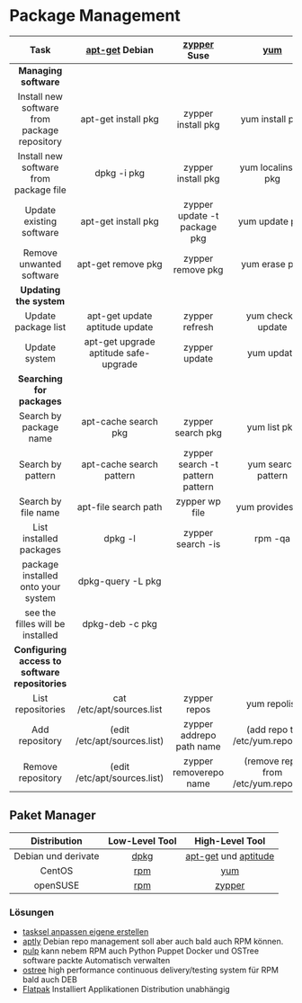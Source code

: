 # Package Management

| Task | [apt-get](../apt-get) Debian | [zypper](../zypper) Suse | [yum](../yum) | [dnf](..(dnf) | [pacman](../pacman) |
| :---: | :---: | :---: | :---: | :---: | :---: |
|**Managing software**|||||
|Install new software from package repository|apt-get install pkg|zypper install pkg|yum install pkg|pacman -S pkg|
|Install new software from package file|dpkg -i pkg|zypper install pkg|yum localinstall pkg|pacman -U pkg|
|Update existing software|apt-get install pkg|zypper update -t package pkg|yum update pkg|pacman -S pkg|
|Remove unwanted software|apt-get remove pkg|zypper remove pkg|yum erase pkg|pacman -R pkg|
|**Updating the system**|||||
|Update package list|apt-get update aptitude update|zypper refresh|yum check-update|pacman -Sy|
|Update system|apt-get upgrade aptitude safe-upgrade|zypper update|yum update|pacman -Su|
|**Searching for packages**|||||
|Search by package name|apt-cache search pkg|zypper search pkg|yum list pkg|pacman -Ss pkg|
|Search by pattern|apt-cache search pattern|zypper search -t pattern pattern|yum search pattern|pacman -Ss pattern|
|Search by file name|apt-file search path|zypper wp file|yum provides file|pacman -Qo file|
|List installed packages|dpkg -l|zypper search -is|rpm -qa|pacman -Q|
|package installed onto your system|dpkg-query -L pkg|||
|see the filles will be installed|dpkg-deb -c pkg|||
|**Configuring access to software repositories**|||||
|List repositories|cat /etc/apt/sources.list|zypper repos|yum repolist|cat /etc/pacman.conf|
|Add repository|(edit /etc/apt/sources.list)|zypper addrepo path name|(add repo to /etc/yum.repos.d/)|(edit /etc/pacman.conf)|
|Remove repository|(edit /etc/apt/sources.list)|zypper removerepo name|(remove repo from /etc/yum.repos.d/)|(edit /etc/pacman.conf)|

## Paket Manager

| Distribution | Low-Level Tool | High-Level Tool |
| :------: | :------: | :------: |
| Debian und derivate|[dpkg](../dpkg)| [apt-get](./apt-get) und [aptitude](../aptitude)|
|CentOS|[rpm](../rpm)|[yum](../yum)|
|openSUSE|[rpm](../rpm)|[zypper](../zypper)|

### Lösungen

* [tasksel anpassen eigene erstellen](https://www.theurbanpenguin.com/creating-tasksel-custom-tasks-ubuntu-16-04/)
* [aptly](https://www.aptly.info/) Debian repo management soll aber auch bald auch RPM können.
* [pulp](http://pulpproject.org/) kann nebem RPM auch Python Puppet Docker und OSTree software packte Automatisch verwalten
* [ostree](https://ostree.readthedocs.io/en/latest/#projects-using-ostree) high performance continuous delivery/testing system für RPM bald auch DEB
* [Flatpak](http://flatpak.org/apps.html)  Installiert Applikationen Distribution unabhängig
